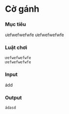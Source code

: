 # Cờ gánh
### Mục tiêu

ưefwefwefwfe
ưefwefwefwfe

### Luật chơi

    ưefwefwefwfe
    ưefwefwefwfe

### Input
ádd
### Output
    ádasd